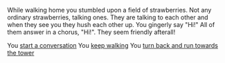 While walking home you stumbled upon a field of strawberries. Not any ordinary strawberries, talking ones. They are talking to each other and when they see you they hush each other up. You gingerly say "Hi!"
All of them answer in a chorus, "Hi!". They seem friendly afterall!

You [start a conversation](hello/hello.md)
You [keep walking](../walk/walk.md)
You [turn back and run towards the tower](../start-running/start-running.md)

